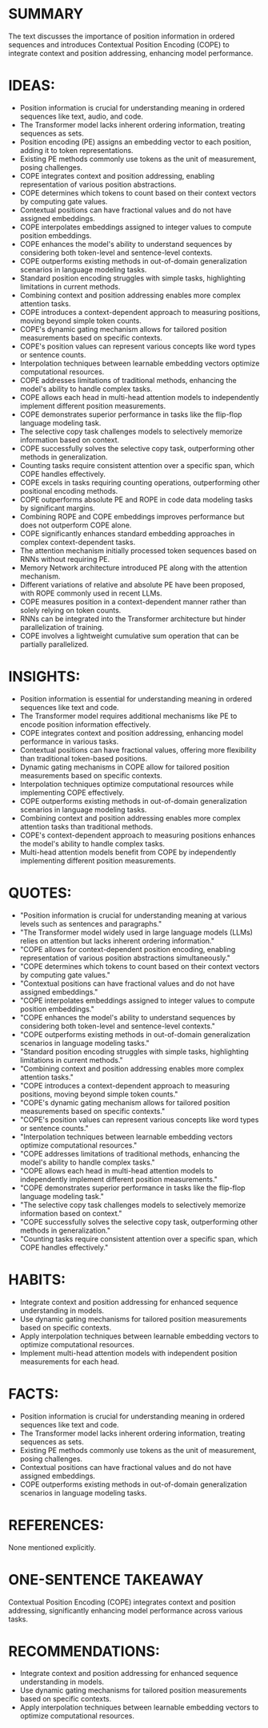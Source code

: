 # SUMMARY
The text discusses the importance of position information in ordered sequences and introduces Contextual Position Encoding (COPE) to integrate context and position addressing, enhancing model performance.

# IDEAS:
- Position information is crucial for understanding meaning in ordered sequences like text, audio, and code.
- The Transformer model lacks inherent ordering information, treating sequences as sets.
- Position encoding (PE) assigns an embedding vector to each position, adding it to token representations.
- Existing PE methods commonly use tokens as the unit of measurement, posing challenges.
- COPE integrates context and position addressing, enabling representation of various position abstractions.
- COPE determines which tokens to count based on their context vectors by computing gate values.
- Contextual positions can have fractional values and do not have assigned embeddings.
- COPE interpolates embeddings assigned to integer values to compute position embeddings.
- COPE enhances the model's ability to understand sequences by considering both token-level and sentence-level contexts.
- COPE outperforms existing methods in out-of-domain generalization scenarios in language modeling tasks.
- Standard position encoding struggles with simple tasks, highlighting limitations in current methods.
- Combining context and position addressing enables more complex attention tasks.
- COPE introduces a context-dependent approach to measuring positions, moving beyond simple token counts.
- COPE's dynamic gating mechanism allows for tailored position measurements based on specific contexts.
- COPE's position values can represent various concepts like word types or sentence counts.
- Interpolation techniques between learnable embedding vectors optimize computational resources.
- COPE addresses limitations of traditional methods, enhancing the model's ability to handle complex tasks.
- COPE allows each head in multi-head attention models to independently implement different position measurements.
- COPE demonstrates superior performance in tasks like the flip-flop language modeling task.
- The selective copy task challenges models to selectively memorize information based on context.
- COPE successfully solves the selective copy task, outperforming other methods in generalization.
- Counting tasks require consistent attention over a specific span, which COPE handles effectively.
- COPE excels in tasks requiring counting operations, outperforming other positional encoding methods.
- COPE outperforms absolute PE and ROPE in code data modeling tasks by significant margins.
- Combining ROPE and COPE embeddings improves performance but does not outperform COPE alone.
- COPE significantly enhances standard embedding approaches in complex context-dependent tasks.
- The attention mechanism initially processed token sequences based on RNNs without requiring PE.
- Memory Network architecture introduced PE along with the attention mechanism.
- Different variations of relative and absolute PE have been proposed, with ROPE commonly used in recent LLMs.
- COPE measures position in a context-dependent manner rather than solely relying on token counts.
- RNNs can be integrated into the Transformer architecture but hinder parallelization of training.
- COPE involves a lightweight cumulative sum operation that can be partially parallelized.

# INSIGHTS:
- Position information is essential for understanding meaning in ordered sequences like text and code.
- The Transformer model requires additional mechanisms like PE to encode position information effectively.
- COPE integrates context and position addressing, enhancing model performance in various tasks.
- Contextual positions can have fractional values, offering more flexibility than traditional token-based positions.
- Dynamic gating mechanisms in COPE allow for tailored position measurements based on specific contexts.
- Interpolation techniques optimize computational resources while implementing COPE effectively.
- COPE outperforms existing methods in out-of-domain generalization scenarios in language modeling tasks.
- Combining context and position addressing enables more complex attention tasks than traditional methods.
- COPE's context-dependent approach to measuring positions enhances the model's ability to handle complex tasks.
- Multi-head attention models benefit from COPE by independently implementing different position measurements.

# QUOTES:
- "Position information is crucial for understanding meaning at various levels such as sentences and paragraphs."
- "The Transformer model widely used in large language models (LLMs) relies on attention but lacks inherent ordering information."
- "COPE allows for context-dependent position encoding, enabling representation of various position abstractions simultaneously."
- "COPE determines which tokens to count based on their context vectors by computing gate values."
- "Contextual positions can have fractional values and do not have assigned embeddings."
- "COPE interpolates embeddings assigned to integer values to compute position embeddings."
- "COPE enhances the model's ability to understand sequences by considering both token-level and sentence-level contexts."
- "COPE outperforms existing methods in out-of-domain generalization scenarios in language modeling tasks."
- "Standard position encoding struggles with simple tasks, highlighting limitations in current methods."
- "Combining context and position addressing enables more complex attention tasks."
- "COPE introduces a context-dependent approach to measuring positions, moving beyond simple token counts."
- "COPE's dynamic gating mechanism allows for tailored position measurements based on specific contexts."
- "COPE's position values can represent various concepts like word types or sentence counts."
- "Interpolation techniques between learnable embedding vectors optimize computational resources."
- "COPE addresses limitations of traditional methods, enhancing the model's ability to handle complex tasks."
- "COPE allows each head in multi-head attention models to independently implement different position measurements."
- "COPE demonstrates superior performance in tasks like the flip-flop language modeling task."
- "The selective copy task challenges models to selectively memorize information based on context."
- "COPE successfully solves the selective copy task, outperforming other methods in generalization."
- "Counting tasks require consistent attention over a specific span, which COPE handles effectively."

# HABITS:
- Integrate context and position addressing for enhanced sequence understanding in models.
- Use dynamic gating mechanisms for tailored position measurements based on specific contexts.
- Apply interpolation techniques between learnable embedding vectors to optimize computational resources.
- Implement multi-head attention models with independent position measurements for each head.

# FACTS:
- Position information is crucial for understanding meaning in ordered sequences like text and code.
- The Transformer model lacks inherent ordering information, treating sequences as sets.
- Existing PE methods commonly use tokens as the unit of measurement, posing challenges.
- Contextual positions can have fractional values and do not have assigned embeddings.
- COPE outperforms existing methods in out-of-domain generalization scenarios in language modeling tasks.

# REFERENCES:
None mentioned explicitly.

# ONE-SENTENCE TAKEAWAY
Contextual Position Encoding (COPE) integrates context and position addressing, significantly enhancing model performance across various tasks.

# RECOMMENDATIONS:
- Integrate context and position addressing for enhanced sequence understanding in models.
- Use dynamic gating mechanisms for tailored position measurements based on specific contexts.
- Apply interpolation techniques between learnable embedding vectors to optimize computational resources.